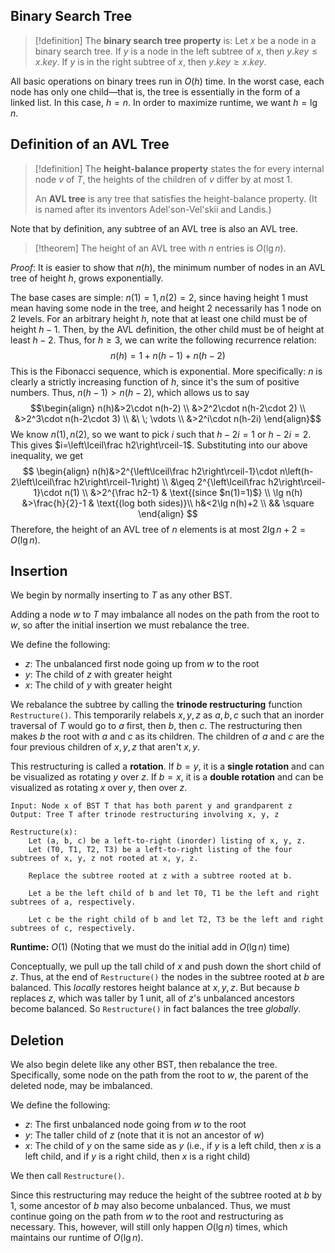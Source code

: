 
## Binary Search Tree

>[!definition]
>The **binary search tree property** is: Let $x$ be a node in a binary search tree. If $y$ is a node in the left subtree of $x$, then $y.key\leq x.key$. If $y$ is in the right subtree of $x$, then $y.key\geq x.key$.

All basic operations on binary trees run in $O(h)$ time. In the worst case, each node has only one child—that is, the tree is essentially in the form of a linked list. In this case, $h=n$. In order to maximize runtime, we want $h=\lg n$. 

## Definition of an AVL Tree

>[!definition]
>The **height-balance property** states the for every internal node $v$ of $T$, the heights of the children of $v$ differ by at most 1. 
>
>An **AVL tree** is any tree that satisfies the height-balance property. (It is named after its inventors Adel'son-Vel'skii and Landis.)

Note that by definition, any subtree of an AVL tree is also an AVL tree.

>[!theorem]
>The height of an AVL tree with $n$ entries is $O(\lg n)$.

*Proof*: It is easier to show that $n(h)$, the minimum number of nodes in an AVL tree of height $h$, grows exponentially. 

The base cases are simple: $n(1)=1, n(2)=2$, since having height 1 must mean having some node in the tree, and height 2 necessarily has 1 node on 2 levels. For an arbitrary height $h$, note that at least one child must be of height $h-1$. Then, by the AVL definition, the other child must be of height at least $h-2$. Thus, for $h\geq 3$, we can write the following recurrence relation:
$$
n(h)=1+n(h-1)+n(h-2)
$$
This is the Fibonacci sequence, which is exponential. More specifically: $n$ is clearly a strictly increasing function of $h$, since it's the sum of positive numbers. Thus, $n(h-1)>n(h-2)$, which allows us to say
$$\begin{align}
n(h)&>2\cdot n(h-2) \\
&>2^2\cdot n(h-2\cdot 2) \\
&>2^3\cdot n(h-2\cdot 3) \\
&\ \; \vdots \\
&>2^i\cdot n(h-2i)
\end{align}$$
We know $n(1), n(2)$, so we want to pick $i$ such that $h-2i=1$ or $h-2i=2$. This gives $i=\left\lceil\frac h2\right\rceil-1$. Substituting into our above inequality, we get
$$
\begin{align}
n(h)&>2^{\left\lceil\frac h2\right\rceil-1}\cdot n\left(h-2\left\lceil\frac h2\right\rceil-1\right) \\
&\geq 2^{\left\lceil\frac h2\right\rceil-1}\cdot n(1) \\
&>2^{\frac h2-1} & \text{(since $n(1)=1)$} \\
\lg n(h) &>\frac{h}{2}-1 & \text{(log both sides)}\\
h&<2\lg n(h)+2 \\ && \square
\end{align}
$$
Therefore, the height of an AVL tree of $n$ elements is at most $2\lg n+2=O(\lg n)$. 

## Insertion

We begin by normally inserting to $T$ as any other BST.

Adding a node $w$ to $T$ may imbalance all nodes on the path from the root to $w$, so after the initial insertion we must rebalance the tree.

We define the following:
- $z$: The unbalanced first node going up from $w$ to the root
- $y$: The child of $z$ with greater height
- $x$: The child of $y$ with greater height

We rebalance the subtree by calling the **trinode restructuring** function `Restructure()`. This temporarily relabels $x, y, z$ as $a, b, c$ such that an inorder traversal of $T$ would go to $a$ first, then $b$, then $c$. The restructuring then makes $b$ the root with $a$ and $c$ as its children. The children of $a$ and $c$ are the four previous children of $x, y, z$ that aren't $x, y$. 

This restructuring is called a **rotation**. If $b=y$, it is a **single rotation** and can be visualized as rotating $y$ over $z$. If $b=x$, it is a **double rotation** and can be visualized as rotating $x$ over $y$, then over $z$.

```
Input: Node x of BST T that has both parent y and grandparent z
Output: Tree T after trinode restructuring involving x, y, z

Restructure(x):
	Let (a, b, c) be a left-to-right (inorder) listing of x, y, z.
	Let (T0, T1, T2, T3) be a left-to-right listing of the four subtrees of x, y, z not rooted at x, y, z.

	Replace the subtree rooted at z with a subtree rooted at b.
	
	Let a be the left child of b and let T0, T1 be the left and right subtrees of a, respectively.
	
	Let c be the right child of b and let T2, T3 be the left and right subtrees of c, respectively.
```

**Runtime:** $O(1)$ (Noting that we must do the initial add in $O(\lg n)$ time)

Conceptually, we pull up the tall child of $x$ and push down the short child of $z$. Thus, at the end of `Restructure()` the nodes in the subtree rooted at $b$ are balanced. This *locally* restores height balance at $x, y, z$. But because $b$ replaces $z$, which was taller by 1 unit, all of $z$'s unbalanced ancestors become balanced. So `Restructure()` in fact balances the tree *globally*.

## Deletion

We also begin delete like any other BST, then rebalance the tree. Specifically, some node on the path from the root to $w$, the parent of the deleted node, may be imbalanced.

We define the following:
- $z$: The first unbalanced node going from $w$ to the root
- $y$: The taller child of $z$ (note that it is not an ancestor of $w$)
- $x$: The child of $y$ on the same side as $y$ (i.e., if $y$ is a left child, then $x$ is a left child, and if $y$ is a right child, then $x$ is a right child)

We then call `Restructure()`.

Since this restructuring may reduce the height of the subtree rooted at $b$ by 1, some ancestor of $b$ may also become unbalanced. Thus, we must continue going on the path from $w$ to the root and restructuring as necessary. This, however, will still only happen $O(\lg n)$ times, which maintains our runtime of $O(\lg n)$.